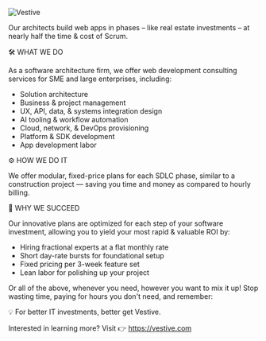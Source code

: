 ![Vestive](https://d1boqihhlc3k0l.cloudfront.net/assets/images/vestive-10.png)

Our architects build web apps in phases – like real estate investments – at nearly half the time & cost of Scrum.

🛠️ WHAT WE DO

As a software architecture firm, we offer web development consulting services for SME and large enterprises, including: 
   * Solution architecture
   * Business & project management
   * UX, API, data, & systems integration design
   * AI tooling & workflow automation
   * Cloud, network, & DevOps provisioning
   * Platform & SDK development
   * App development labor

⚙️ HOW WE DO IT

We offer modular, fixed-price plans for each SDLC phase, similar to a construction project — saving you time and money as compared to hourly billing.

🚀 WHY WE SUCCEED

Our innovative plans are optimized for each step of your software investment, allowing you to yield your most rapid & valuable ROI by:
   * Hiring fractional experts at a flat monthly rate
   * Short day-rate bursts for foundational setup
   * Fixed pricing per 3-week feature set
   * Lean labor for polishing up your project

Or all of the above, whenever you need, however you want to mix it up! Stop wasting time, paying for hours you don't need, and remember:

💡 For better IT investments, better get Vestive.

Interested in learning more? Visit 👉 https://vestive.com
